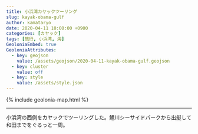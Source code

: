 ```yaml
---
title: 小浜湾カヤックツーリング
slug: kayak-obama-gulf
author: kamataryo
date: 2020-04-11 10:00:00 +0900
categories: [カヤック]
tags: [旅行, 小浜湾, 海]
GeoloniaEmbed: true
GeoloniaAttributes:
  - key: geojson
    value: /assets/geojson/2020-04-11-kayak-obama-gulf.geojson
  - key: cluster
    value: off
  - key: style
    value: /assets/style.json
---
```


{% include geolonia-map.html %}

---

小浜湾の西側をカヤックでツーリングした。鯉川シーサイドパークから出艇して和田までをぐるっと一周。

